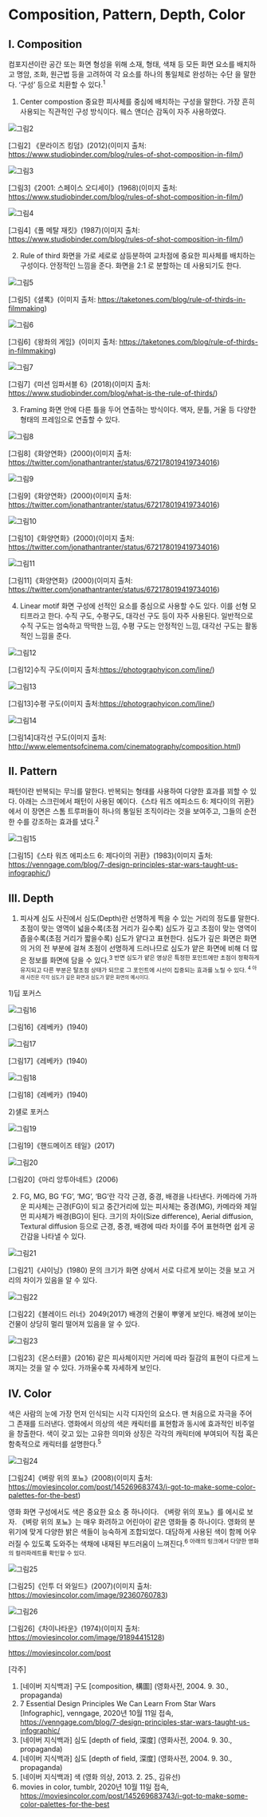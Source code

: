 # Composition, Pattern, Depth, Color

## Ⅰ. Composition

컴포지션이란 공간 또는 화면 형성을 위해 소재, 형태, 색채 등 모든 화면 요소를 배치하고 명암, 조화, 원근법 등을 고려하여 각 요소를 하나의 통일체로 완성하는 수단
을 말한다. ‘구성’ 등으로 치환할 수 있다.<sup>1  

1. Center compostion
중요한 피사체를 중심에 배치하는 구성을 말한다. 가장 흔히 사용되는 직관적인 구성 방식이다. 웨스 앤더슨 감독이 자주 사용하였다. 


![그림2](https://user-images.githubusercontent.com/71231278/95680909-dc9d2780-0c17-11eb-8a5e-f19b8d3ccfc7.jpg)


[그림2] 《문라이즈 킹덤》(2012)(이미지 출처: https://www.studiobinder.com/blog/rules-of-shot-composition-in-film/)


![그림3](https://user-images.githubusercontent.com/71231278/95680912-deff8180-0c17-11eb-9390-7fa7b8d6f585.jpg)


[그림3]《2001: 스페이스 오디세이》(1968)(이미지 출처: https://www.studiobinder.com/blog/rules-of-shot-composition-in-film/)


![그림4](https://user-images.githubusercontent.com/71231278/95680911-de66eb00-0c17-11eb-8516-a1ae9fda20e0.jpg)


[그림4]《풀 메탈 재킷》(1987)(이미지 출처: https://www.studiobinder.com/blog/rules-of-shot-composition-in-film/)


2. Rule of third
화면을 가로 세로로 삼등분하여 교차점에 중요한 피사체를 배치하는 구성이다. 안정적인 느낌을 준다. 화면을 2:1 로 분할하는 데 사용되기도 한다. 

![그림5](https://user-images.githubusercontent.com/71231278/95681268-cc864780-0c19-11eb-8e8b-ccb993eec8f2.jpg)


[그림5]《셜록》(이미지 출처: https://taketones.com/blog/rule-of-thirds-in-filmmaking)


![그림6](https://user-images.githubusercontent.com/71231278/95681270-cdb77480-0c19-11eb-8a0a-a2d4ec9bf16a.jpg)


[그림6]《왕좌의 게임》(이미지 출처: https://taketones.com/blog/rule-of-thirds-in-filmmaking)



![그림7](https://user-images.githubusercontent.com/71231278/95681298-efb0f700-0c19-11eb-94a0-93438b6df4a3.png)


[그림7]《미션 임파서블 6》(2018)(이미지 출처: https://www.studiobinder.com/blog/what-is-the-rule-of-thirds/)


3. Framing 
화면 안에 다른 틀을 두어 연출하는 방식이다. 액자, 문틀, 거울 등 다양한 형태의 프레임으로 연출할 수 있다.

![그림8](https://user-images.githubusercontent.com/71231278/95681507-2dfae600-0c1b-11eb-837f-285b8fc541a3.jpeg)


[그림8]《화양연화》(2000)(이미지 출처: https://twitter.com/jonathantranter/status/672178019419734016)


![그림9](https://user-images.githubusercontent.com/71231278/95681506-2d624f80-0c1b-11eb-830b-2b02962f924d.jpeg)


[그림9]《화양연화》(2000)(이미지 출처: https://twitter.com/jonathantranter/status/672178019419734016)


![그림10](https://user-images.githubusercontent.com/71231278/95681504-2cc9b900-0c1b-11eb-9444-0e27b0670bbd.jpeg)


[그림10]《화양연화》(2000)(이미지 출처: https://twitter.com/jonathantranter/status/672178019419734016)


![그림11](https://user-images.githubusercontent.com/71231278/95681501-2b988c00-0c1b-11eb-9969-059c4ebb5265.jpeg)


[그림11]《화양연화》(2000)(이미지 출처: https://twitter.com/jonathantranter/status/672178019419734016)


4. Linear motif
화면 구성에 선적인 요소를 중심으로 사용할 수도 있다. 이를 선형 모티프라고 한다. 수직 구도, 수평구도, 대각선 구도 등이 자주 사용된다. 일반적으로 수직 구도는 엄숙하고 딱딱한 느낌, 수평 구도는 안정적인 느낌, 대각선 구도는 활동적인 느낌을 준다.  


![그림12](https://user-images.githubusercontent.com/71231278/95681641-ff313f80-0c1b-11eb-94ee-c642d89a2ec9.jpg)


[그림12]수직 구도(이미지 출처:https://photographyicon.com/line/)


![그림13](https://user-images.githubusercontent.com/71231278/95681643-ffc9d600-0c1b-11eb-88b8-bceb0ac0785b.jpg)


[그림13]수평 구도(이미지 출처:https://photographyicon.com/line/)


![그림14](https://user-images.githubusercontent.com/71231278/95681886-394f1100-0c1d-11eb-9e7b-858b37bc94ce.jpg)


[그림14]대각선 구도(이미지 출처: http://www.elementsofcinema.com/cinematography/composition.html)


## Ⅱ. Pattern
패턴이란 반복되는 무늬를 말한다. 반복되는 형태를 사용하여 다양한 효과를 꾀할 수 있다. 아래는 스크린에서 패턴이 사용된 예이다.《스타 워즈 에피소드 6: 제다이의 귀환》에서 이 장면은 스톰 트루퍼들이 하나의 통일된 조직이라는 것을 보여주고, 그들의 순전한 수를 강조하는 효과를 냈다.<sup>2
 

![그림15](https://user-images.githubusercontent.com/71231278/95681955-ad89b480-0c1d-11eb-8ddc-f067bc1747df.png)


[그림15]《스타 워즈 에피소드 6: 제다이의 귀환》(1983)(이미지 출처: https://venngage.com/blog/7-design-principles-star-wars-taught-us-infographic/)


## Ⅲ. Depth 
1. 피사계 심도 
 사진에서 심도(Depth)란 선명하게 찍을 수 있는 거리의 정도를 말한다. 초점이 맞는 영역이 넓을수록(초점 거리가 길수록) 심도가 깊고 초점이 맞는 영역이 좁을수록(초점 거리가 짧을수록) 심도가 얕다고 표현한다. 심도가 깊은 화면은 화면의 거의 전 부분에 걸쳐 초점이 선명하게 드러나므로 심도가 얕은 화면에 비해 더 많은 정보를 화면에 담을 수 있다.<sup>3 
 반면 심도가 얕은 영상은 특정한 포인트에만 초점이 정확하게 유지되고 다른 부분은 탈초점 상태가 되므로 그 포인트에 시선이 집중되는 효과를 노릴 수 있다. <sup>4 
 아래 사진은 각각 심도가 깊은 화면과 심도가 얕은 화면의 예시이다. 


1)딥 포커스 


![그림16](https://user-images.githubusercontent.com/71231278/95682289-6a304580-0c1f-11eb-82be-a1f2af90a7d4.jpg)


[그림16]《레베카》(1940)


![그림17](https://user-images.githubusercontent.com/71231278/95682291-6b617280-0c1f-11eb-9729-1bdc28eb73e1.jpg)


[그림17]《레베카》(1940)


![그림18](https://user-images.githubusercontent.com/71231278/95682293-6bfa0900-0c1f-11eb-8606-e6552374175f.jpg)


[그림18]《레베카》(1940)

2)섈로 포커스


![그림19](https://user-images.githubusercontent.com/71231278/95682422-1d00a380-0c20-11eb-9335-65ece400ac0c.jpeg)


[그림19]《핸드메이즈 테일》(2017)


![그림20](https://user-images.githubusercontent.com/71231278/95682423-1e31d080-0c20-11eb-94c1-d5ca53e30dd0.jpg)


[그림20]《마리 앙투아네트》(2006)

2. FG, MG, BG
‘FG’, ‘MG’, ‘BG’란 각각 근경, 중경, 배경을 나타낸다. 카메라에 가까운 피사체는 근경(FG)이 되고 중간거리에 있는 피사체는 중경(MG), 카메라와 제일 먼 피사체가 배경(BG)이 된다. 크기의 차이(Size difference), Aerial diffusion, Textural diffusion 등으로 근경, 중경, 배경에 따라 차이를 주어 표현하면 쉽게 공간감을 나타낼 수 있다. 
 
 
![그림21](https://user-images.githubusercontent.com/71231278/95682953-3d7e2d00-0c23-11eb-99f7-4095c28162ec.jpg)


[그림21]《샤이닝》(1980)
문의 크기가 화면 상에서 서로 다르게 보이는 것을 보고 거리의 차이가 있음을 알 수 있다.

![그림22](https://user-images.githubusercontent.com/71231278/95682952-3c4d0000-0c23-11eb-8f96-d16c2c64a642.jpg)


[그림22]《블레이드 러너》2049(2017)
배경의 건물이 뿌옇게 보인다. 배경에 보이는 건물이 상당히 멀리 떨어져 있음을 알 수 있다. 


![그림23](https://user-images.githubusercontent.com/71231278/95682951-3b1bd300-0c23-11eb-8f95-bd17c51a1745.jpg)


[그림23]《몬스터콜》(2016)
같은 피사체이지만 거리에 따라 질감의 표현이 다르게 느껴지는 것을 알 수 있다. 가까울수록 자세하게 보인다. 


## Ⅳ. Color

 색은 사람의 눈에 가장 먼저 인식되는 시각 디자인의 요소다. 맨 처음으로 자극을 주어 그 존재를 드러낸다. 영화에서 의상의 색은 캐릭터를 표현함과 동시에 효과적인 비주얼을 창출한다. 색이 갖고 있는 고유한 의미와 상징은 각각의 캐릭터에 부여되어 직접 혹은 함축적으로 캐릭터를 설명한다.<sup>5
 
 
 ![그림24](https://user-images.githubusercontent.com/71231278/95683210-c21d7b00-0c24-11eb-850c-57b638564542.jpg)
 
 
[그림24]《벼랑 위의 포뇨》(2008)(이미지 출처: https://moviesincolor.com/post/145269683743/i-got-to-make-some-color-palettes-for-the-best)
 
 
 영화 화면 구성에서도 색은 중요한 요소 중 하나이다. 《벼랑 위의 포뇨》를 에시로 보자.  《벼랑 위의 포뇨》는 매우 화려하고 어린아이 같은 영화들 중 하나이다. 영화의 분위기에 맞게 다양한 밝은 색들이 능숙하게 조합되었다. 대담하게 사용된 색이 함께 어우러질 수 있도록 도와주는 색채에 내재된 부드러움이 느껴진다.<sup>6 
 아래의 링크에서 다양한 영화의 컬러파레트를 확인할 수 있다.
 
 
 ![그림25](https://user-images.githubusercontent.com/71231278/95683358-b088a300-0c25-11eb-8077-7809448615ed.jpg)
 
 
[그림25]《인투 더 와일드》(2007)(이미지 출처: https://moviesincolor.com/image/92360760783)


![그림26](https://user-images.githubusercontent.com/71231278/95683356-af577600-0c25-11eb-9499-1a270c359253.jpg)

 
[그림26]《차이나타운》(1974)(이미지 출처: https://moviesincolor.com/image/91894415128)

 
 https://moviesincolor.com/post
 
 
[각주]


1) [네이버 지식백과] 구도 [composition, 構圖] (영화사전, 2004. 9. 30., propaganda)
2) 7 Essential Design Principles We Can Learn From Star Wars [Infographic], venngage, 2020년 10월 11일 접속, https://venngage.com/blog/7-design-principles-star-wars-taught-us-infographic/
3) [네이버 지식백과] 심도 [depth of field, 深度] (영화사전, 2004. 9. 30., propaganda)
4) [네이버 지식백과] 심도 [depth of field, 深度] (영화사전, 2004. 9. 30., propaganda)
5) [네이버 지식백과] 색 (영화 의상, 2013. 2. 25., 김유선)
6)  movies in color, tumblr, 2020년 10월 11일 접속, https://moviesincolor.com/post/145269683743/i-got-to-make-some-color-palettes-for-the-best
